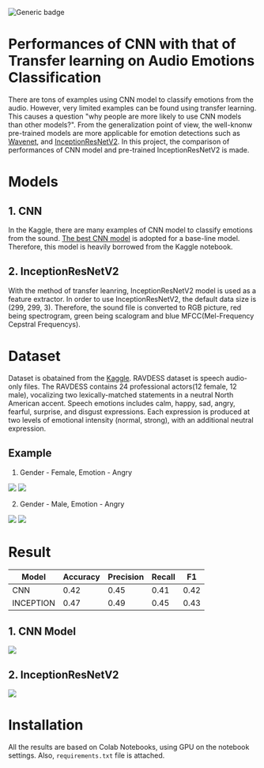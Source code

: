 ![Generic badge](https://img.shields.io/badge/version-1.1.1-green.svg)
# Performances of CNN with that of Transfer learning on Audio Emotions Classification
There are tons of examples using CNN model to classify emotions from the audio. However, very limited examples can be found using transfer learning. This causes a question  "why people are more likely to use CNN models than other models?". From the generalization point of view, the well-knonw pre-trained models are more applicable for emotion detections such as [Wavenet](https://deepmind.com/blog/article/wavenet-generative-model-raw-audio), and [InceptionResNetV2](https://arxiv.org/abs/1602.07261). In this project, the comparison of performances of CNN model and pre-trained InceptionResNetV2 is made. 
# Models
## 1. CNN 
In the Kaggle, there are many examples of CNN model to classify emotions from the sound. [The best CNN model](https://www.kaggle.com/ejlok1/audio-emotion-part-3-baseline-model) is adopted for a base-line model. Therefore, this model is heavily borrowed from the Kaggle notebook. 
## 2. InceptionResNetV2
With the method of transfer leanring, InceptionResNetV2 model is used as a feature extractor. In order to use InceptionResNetV2, the default data size is (299, 299, 3). Therefore, the sound file is converted to RGB picture, red being spectrogram, green being scalogram and blue MFCC(Mel-Frequency Cepstral Frequencys). 

# Dataset
Dataset is obatained from the [Kaggle](https://www.kaggle.com/uwrfkaggler/ravdess-emotional-speech-audio). RAVDESS dataset is speech audio-only files. The RAVDESS contains 24 professional actors(12 female, 12 male), vocalizing two lexically-matched statements in a neutral North American accent. Speech emotions includes calm, happy, sad, angry, fearful, surprise, and disgust expressions. Each expression is produced at two levels of emotional intensity (normal, strong), with an additional neutral expression.

Example
------------------------------------
1. Gender - Female, Emotion - Angry 
<div>
  <img src = "https://user-images.githubusercontent.com/70493869/104118197-88b2f380-536a-11eb-9a3e-b0d0c01d700f.png"></img>
  <img src = "https://user-images.githubusercontent.com/70493869/104120027-109efa80-5377-11eb-9c83-3c7f9d84421a.png"></img>
</div>

2. Gender - Male, Emotion - Angry 
<div>
  <img src = "https://user-images.githubusercontent.com/70493869/104120065-5491ff80-5377-11eb-8097-bfef1573ae99.png"></img>
  <img src = "https://user-images.githubusercontent.com/70493869/104120066-552a9600-5377-11eb-8239-440cd642df0d.png"></img>
</div>


# Result

|Model|Accuracy|Precision|Recall|F1|
|------|---|---|---|---|
|CNN|0.42|0.45|0.41|0.42|
|INCEPTION|0.47|0.49|0.45|0.43|


## 1. CNN Model
<div>
  <img src = "https://user-images.githubusercontent.com/70493869/104155161-e6f2db80-5429-11eb-94a0-39fc2db93afa.png"></img>
</div>



## 2. InceptionResNetV2
<div>
  <img src = "https://user-images.githubusercontent.com/70493869/104155048-af842f00-5429-11eb-9e8e-1c304958e59c.png"></img>
</div>






# Installation
All the results are based on Colab Notebooks, using GPU on the notebook settings. Also, `requirements.txt` file is attached. 

